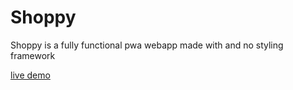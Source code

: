 # Shoppy
Shoppy is a fully functional pwa webapp made with and no styling framework

[live demo](https://0shuvo0.github.io/shoppy)

